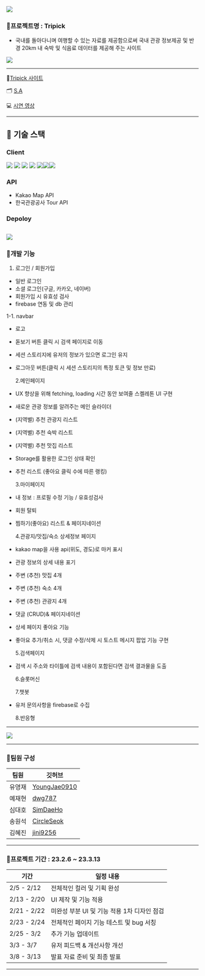 ![](https://velog.velcdn.com/images/jini9256/post/bcee838d-befd-41b1-8c2f-db0c4fda1b00/image.png)

### 🌱프로젝트명 : Tripick

- 국내를 돌아다니며 여행할 수 있는 자료를 제공함으로써 국내 관광 정보제공 및 반경 20km 내 숙박 및 식음료 데이터를 제공해 주는 사이트

![](https://velog.velcdn.com/images/jini9256/post/c3363126-286a-4cdb-b7a4-5a202d4b26ed/image.png)

---

💙[Tripick 사이트](https://b3-finalproject.vercel.app/)

🗂 [S.A](https://coherent-petalite-63a.notion.site/S-A-8bda63e869934236961d7009428b284c)

💻 [시연 영상](https://youtu.be/f-2ipfhSZlg)

---

## 🔧 기술 스택

### Client  

<img src="https://img.shields.io/badge/html5-E34F26?style=for-the-badge&logo=html5&logoColor=white"> <img src="https://img.shields.io/badge/css-1572B6?style=for-the-badge&logo=css3&logoColor=white"> <img src="https://img.shields.io/badge/react-61DAFB?style=for-the-badge&logo=react&logoColor=black"> <img src="https://img.shields.io/badge/firebase-FFCA28?style=for-the-badge&logo=firebase&logoColor=white"> <img src="https://img.shields.io/badge/React Query-FF4154?style=for-the-badge&logo=React Query&logoColor=white"><img src="https://img.shields.io/badge/recoil-3578E5?style=for-the-badge&logo=recoil&logoColor=white"/><img src="https://img.shields.io/badge/styled-components-DB7093?style=for-the-badge&logo=styled-components&logoColor=white">

### API

- Kakao Map API
- 한국관광공사 Tour API

### Depoloy

## <img src="https://img.shields.io/badge/Vercel-000000?style=for-the-badge&logo=Vercel&logoColor=white">

### 🌱개발 기능

1. 로그인 / 회원가입

- 일반 로그인
- 소셜 로그인(구글, 카카오, 네이버)
- 회원가입 시 유효성 검사
- firebase 연동 및 db 관리

1-1. navbar

- 로고
- 돋보기 버튼 클릭 시 검색 페이지로 이동
- 세션 스토리지에 유저의 정보가 있으면 로그인 유지
- 로그아웃 버튼(클릭 시 세션 스토리지의 특정 토큰 및 정보 만료)

  2.메인페이지

- UX 향상을 위해 fetching, loading 시간 동안 보여줄 스켈레톤 UI 구현
- 새로운 관광 정보를 알려주는 메인 슬라이더
- (지역별) 추천 관광지 리스트
- (지역별) 추천 숙박 리스트
- (지역별) 추천 맛집 리스트
- Storage를 활용한 로그인 상태 확인
- 추천 리스트 (좋아요 클릭 수에 따른 랭킹)

  3.마이페이지

- 내 정보 : 프로필 수정 기능 / 유효성검사
- 회원 탈퇴
- 찜하기(좋아요) 리스트 & 페이지네이션

  4.관광지/맛집/숙소 상세정보 페이지

- kakao map을 사용 api(위도, 경도)로 마커 표시
- 관광 정보의 상세 내용 표기
- 주변 (추천) 맛집 4개
- 주변 (추천) 숙소 4개
- 주변 (추천) 관광지 4개
- 댓글 (CRUD)& 페이지네이션
- 상세 페이지 좋아요 기능
- 좋아요 추가/취소 시, 댓글 수정/삭제 시 토스트 메시지 팝업 기능 구현

  5.검색페이지

- 검색 시 주소와 타이틀에 검색 내용이 포함된다면 검색 결과물을 도출

  6.슬롯머신

  7.챗봇

- 유저 문의사항을 firebase로 수집

  8.반응형

---

![](https://velog.velcdn.com/images/jini9256/post/a3e22b26-712e-4f02-bd4e-6c023eab82b2/image.png)

---

### 🌱팀원 구성

| **팀원** | **깃허브**                                      |
| -------- | ----------------------------------------------- |
| 유영재   | [YoungJae0910](https://github.com/YoungJae0910) |
| 예재현   | [dwg787](https://github.com/dwg787)             |
| 심대호   | [SimDaeHo](https://github.com/SimDaeHo)         |
| 송원석   | [CircleSeok](https://github.com/CircleSeok)     |
| 김혜진   | [jini9256](https://github.com/jini9256)         |

---

### 🌱프로젝트 기간 : 23.2.6 ~ 23.3.13

| **기간**    | **일정 내용**                               |
| ----------- | ------------------------------------------- |
| 2/5 - 2/12  | 전체적인 컬러 및 기획 완성                  |
| 2/13 - 2/20 | UI 제작 및 기능 적용                        |
| 2/21 - 2/22 | 미완성 부분 UI 및 기능 적용 1차 디자인 점검 |
| 2/23 - 2/24 | 전체적인 페이지 기능 테스트 및 bug 서칭     |
| 2/25 - 3/2  | 추가 기능 업데이트                          |
| 3/3 - 3/7   | 유저 피드백 & 개선사항 개선                 |
| 3/8 - 3/13  | 발표 자료 준비 및 최종 발표                 |

---
